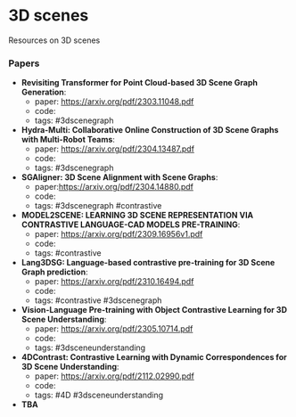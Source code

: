# 3D scenes

Resources on 3D scenes

### Papers

- **Revisiting Transformer for Point Cloud-based 3D Scene Graph Generation**: 
	- paper: https://arxiv.org/pdf/2303.11048.pdf
	- code:
	- tags: #3dscenegraph
- **Hydra-Multi: Collaborative Online Construction of 3D Scene Graphs with Multi-Robot Teams**:
	- paper: https://arxiv.org/pdf/2304.13487.pdf
	- code:
	- tags: #3dscenegraph 
- **SGAligner: 3D Scene Alignment with Scene Graphs**:
	- paper:https://arxiv.org/pdf/2304.14880.pdf
	- code:
	- tags: #3dscenegraph #contrastive 
- **MODEL2SCENE: LEARNING 3D SCENE REPRESENTATION VIA CONTRASTIVE LANGUAGE-CAD MODELS PRE-TRAINING**:
	- paper: https://arxiv.org/pdf/2309.16956v1.pdf
	- code:
	- tags: #contrastive
- **Lang3DSG: Language-based contrastive pre-training for 3D Scene Graph prediction**:
	- paper: https://arxiv.org/pdf/2310.16494.pdf
	- code:
	- tags: #contrastive #3dscenegraph 
- **Vision-Language Pre-training with Object Contrastive Learning for 3D Scene Understanding**:
	- paper: https://arxiv.org/pdf/2305.10714.pdf
	- code:
	- tags: #3dsceneunderstanding 
- **4DContrast: Contrastive Learning with Dynamic Correspondences for 3D Scene Understanding**:
	- paper: https://arxiv.org/pdf/2112.02990.pdf
	- code:
	- tags: #4D #3dsceneunderstanding 
- **TBA**


